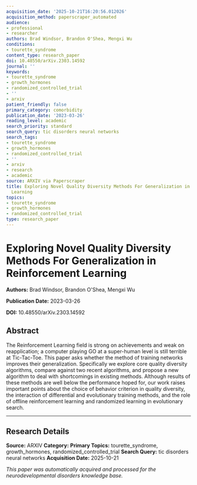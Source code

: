 ```yaml
---
acquisition_date: '2025-10-21T16:20:56.012026'
acquisition_method: paperscraper_automated
audience:
- professional
- researcher
authors: Brad Windsor, Brandon O'Shea, Mengxi Wu
conditions:
- tourette_syndrome
content_type: research_paper
doi: 10.48550/arXiv.2303.14592
journal: ''
keywords:
- tourette_syndrome
- growth_hormones
- randomized_controlled_trial
- ''
- arxiv
patient_friendly: false
primary_category: comorbidity
publication_date: '2023-03-26'
reading_level: academic
search_priority: standard
search_query: tic disorders neural networks
search_tags:
- tourette_syndrome
- growth_hormones
- randomized_controlled_trial
- ''
- arxiv
- research
- academic
source: ARXIV via Paperscraper
title: Exploring Novel Quality Diversity Methods For Generalization in Reinforcement
  Learning
topics:
- tourette_syndrome
- growth_hormones
- randomized_controlled_trial
type: research_paper
---
```


# Exploring Novel Quality Diversity Methods For Generalization in Reinforcement Learning

**Authors:** Brad Windsor, Brandon O'Shea, Mengxi Wu

**Publication Date:** 2023-03-26

**DOI:** 10.48550/arXiv.2303.14592

## Abstract

The Reinforcement Learning field is strong on achievements and weak on reapplication; a computer playing GO at a super-human level is still terrible at Tic-Tac-Toe. This paper asks whether the method of training networks improves their generalization. Specifically we explore core quality diversity algorithms, compare against two recent algorithms, and propose a new algorithm to deal with shortcomings in existing methods. Although results of these methods are well below the performance hoped for, our work raises important points about the choice of behavior criterion in quality diversity, the interaction of differential and evolutionary training methods, and the role of offline reinforcement learning and randomized learning in evolutionary search.

---

## Research Details

**Source:** ARXIV
**Category:** 
**Primary Topics:** tourette_syndrome, growth_hormones, randomized_controlled_trial
**Search Query:** tic disorders neural networks
**Acquisition Date:** 2025-10-21

*This paper was automatically acquired and processed for the neurodevelopmental disorders knowledge base.*
